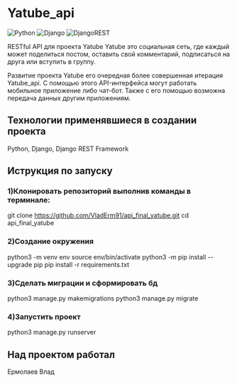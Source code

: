 # Yatube_api

![Python](https://img.shields.io/badge/python-3670A0?style=for-the-badge&logo=python&logoColor=ffdd54) 
![Django](https://img.shields.io/badge/django-%23092E20.svg?style=for-the-badge&logo=django&logoColor=white) 
![DjangoREST](https://img.shields.io/badge/DJANGO-REST-ff1709?style=for-the-badge&logo=django&logoColor=white&color=ff1709&labelColor=gray) 

RESTful API для проекта Yatube
Yatube это социальная сеть, где каждый может поделиться постом, оставить свой комментарий, подписаться на друга или вступить в группу.

Развитие проекта Yatube его очередная более совершенная итерация Yatube_api. С помощью этого API-интерфейса могут работать мобильное приложение либо чат-бот. Также с его помощью возможна передача данных другим приложениям.

## Технологии применявшиеся в создании проекта
Python,
Django,
Django REST Framework

## Иструкция по запуску
### 1)Клонировать репозиторий выполнив команды в терминале:
git clone https://github.com/VladErm91/api_final_yatube.git
cd api_final_yatube

### 2)Создание окружения
python3 -m venv env
source env/bin/activate
python3 -m pip install --upgrade pip
pip install -r requirements.txt

### 3)Сделать миграции и сформировать бд
python3 manage.py makemigrations
python3 manage.py migrate

### 4)Запустить проект
python3 manage.py runserver


## Над проектом работал
Ермолаев Влад
